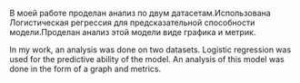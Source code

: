 В моей работе проделан анализ по двум датасетам.Использована Логистическая регрессия для предсказательной способности модели.Проделан анализ этой модели виде графика и метрик.

In my work, an analysis was done on two datasets. Logistic regression was used for the predictive ability of the model. An analysis of this model was done in the form of a graph and metrics.
